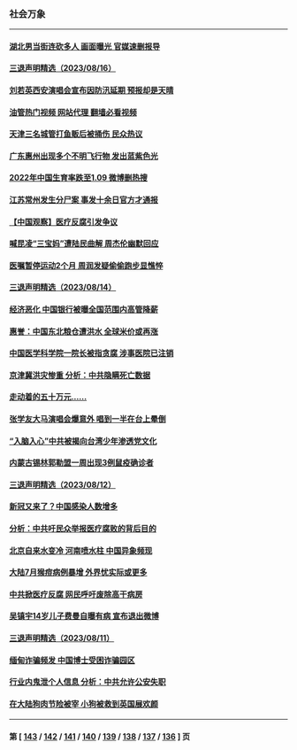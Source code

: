 ### 社会万象
---
#### [湖北男当街连砍多人 画面曝光 官媒速删报导](../../pages/ncid282/n14055798.md?08180045) 
#### [三退声明精选（2023/08/16）](../../pages/ncid282/n14055590.md?08180045) 
#### [刘若英西安演唱会宣布因防汛延期 预报却是天晴](../../pages/ncid282/n14055311.md?08180045) 
#### [油管热门视频 网站代理 翻墙必看视频](http://138.2.39.72:81/youtube.html?epic-marker?08180045)
#### [天津三名城管打鱼贩后被捅伤 民众热议](../../pages/ncid282/n14055053.md?08180045) 
#### [广东惠州出现多个不明飞行物 发出蓝紫色光](../../pages/ncid282/n14055059.md?08180045) 
#### [2022年中国生育率跌至1.09 微博删热搜](../../pages/ncid282/n14054232.md?08180045) 
#### [江苏常州发生分尸案 事发十余日官方才通报](../../pages/ncid282/n14054289.md?08180045) 
#### [【中国观察】医疗反腐引发争议](../../pages/ncid282/n14054130.md?08180045) 
#### [喊昆凌“三宝妈”遭陆民曲解 周杰伦幽默回应](../../pages/ncid282/n14053977.md?08180045) 
#### [医嘱暂停运动2个月 周润发疑偷偷跑步显憔悴](../../pages/ncid282/n14053912.md?08180045) 
#### [三退声明精选（2023/08/14）](../../pages/ncid282/n14054010.md?08180045) 
#### [经济恶化 中国银行被曝全国范围内高管降薪](../../pages/ncid282/n14053811.md?08180045) 
#### [惠誉：中国东北粮仓遭洪水 全球米价或再涨](../../pages/ncid282/n14053722.md?08180045) 
#### [中国医学科学院一院长被指贪腐 涉事医院已注销](../../pages/ncid282/n14053295.md?08180045) 
#### [京津冀洪灾惨重 分析：中共隐瞒死亡数据](../../pages/ncid282/n14053450.md?08180045) 
#### [走动着的五十万元……](../../pages/ncid282/n14053501.md?08180045) 
#### [张学友大马演唱会爆意外 唱到一半在台上晕倒](../../pages/ncid282/n14053268.md?08180045) 
#### [“入脑入心”中共被揭向台湾少年渗透党文化](../../pages/ncid282/n14053243.md?08180045) 
#### [内蒙古锡林郭勒盟一周出现3例鼠疫确诊者](../../pages/ncid282/n14053169.md?08180045) 
#### [三退声明精选（2023/08/12）](../../pages/ncid282/n14053031.md?08180045) 
#### [新冠又来了？中国感染人数增多](../../pages/ncid282/n14052852.md?08180045) 
#### [分析：中共吁民众举报医疗腐败的背后目的](../../pages/ncid282/n14052809.md?08180045) 
#### [北京自来水变冷 河南喷水柱 中国异象频现](../../pages/ncid282/n14052714.md?08180045) 
#### [大陆7月猴痘病例暴增 外界忧实际或更多](../../pages/ncid282/n14052662.md?08180045) 
#### [中共掀医疗反腐 网民呼吁废除高干病房](../../pages/ncid282/n14052652.md?08180045) 
#### [吴镇宇14岁儿子费曼自曝有病 宣布退出微博](../../pages/ncid282/n14052538.md?08180045) 
#### [三退声明精选（2023/08/11）](../../pages/ncid282/n14052593.md?08180045) 
#### [缅甸诈骗频发 中国博士受困诈骗园区](../../pages/ncid282/n14052010.md?08180045) 
#### [行业内鬼泄个人信息 分析：中共允许公安失职](../../pages/ncid282/n14052280.md?08180045) 
#### [在大陆狗肉节险被宰 小狗被救到英国展欢颜](../../pages/ncid282/n14052274.md?08180045) 

---
#### 第 [ [143](./143.md?08180045) / [142](./142.md?08180045) / [141](./141.md?08180045) / [140](./140.md?08180045) / [139](./139.md?08180045) / [138](./138.md?08180045) / [137](./137.md?08180045) / [136](./136.md?08180045) ] 页
